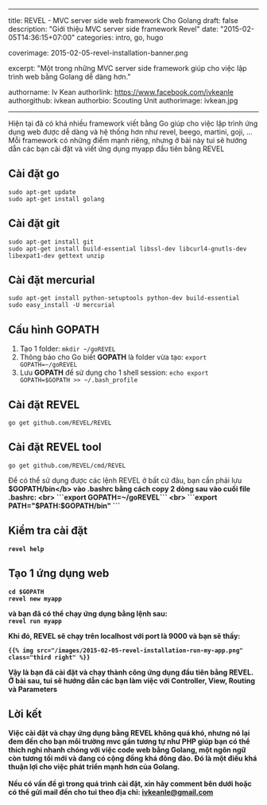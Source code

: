 
---

title: REVEL - MVC server side web framework Cho Golang
draft: false
description: "Giới thiệu MVC server side framework Revel"
date: "2015-02-05T14:36:15+07:00"
categories: intro, go, hugo

coverimage: 2015-02-05-revel-installation-banner.png

excerpt: "Một trong những MVC server side framework giúp cho việc lập trình web bằng Golang dễ dàng hơn."

authorname: Iv Kean
authorlink: https://www.facebook.com/ivkeanle
authorgithub: ivkean
authorbio: Scouting Unit
authorimage: ivkean.jpg

---

Hiện tại đã có khá nhiều framework viết bằng Go giúp cho việc lập trình ứng dụng web được dễ dàng và hệ thống hơn như revel, beego, martini, goji, … Mỗi framework có những điểm mạnh riêng, nhưng ở bài này tui sẽ hướng dẫn các bạn cài đặt và viết ứng dụng myapp đầu tiên bằng REVEL

## Cài đặt go
```sudo apt-get update```<br>
```sudo apt-get install golang ```

## Cài đặt git 
```sudo apt-get install git``` <br>
```sudo apt-get install build-essential libssl-dev libcurl4-gnutls-dev libexpat1-dev gettext unzip```


## Cài đặt mercurial 
```sudo apt-get install python-setuptools python-dev build-essential``` <br>
```sudo easy_install -U mercurial```

## Cấu hình GOPATH 
1. Tạo 1 folder: ```mkdir ~/goREVEL``` <br>
2. Thông báo cho Go biết <b>GOPATH</b> là folder vừa tạo: ```export GOPATH=~/goREVEL``` <br>
3. Lưu <b>GOPATH</b> để sử dụng cho 1 shell session: ```echo export GOPATH=$GOPATH >> ~/.bash_profile``` 

## Cài đặt REVEL
```go get github.com/REVEL/REVEL```

## Cài đặt REVEL tool	 
```go get github.com/REVEL/cmd/REVEL``` <br>

Để có thể sử dụng được các lệnh REVEL ở bất cứ đâu, bạn cần phải lưu <b>$GOPATH/bin</b> vào .bashrc bằng cách copy 2 dòng sau vào cuối file .bashrc: <br>
```export GOPATH=~/goREVEL```  <br>
```export PATH="$PATH:$GOPATH/bin" ```
	
## Kiểm tra cài đặt 
```revel help``` 

## Tạo 1 ứng dụng web

```cd $GOPATH``` <br>
```revel new myapp``` <br>

và bạn đã có thể chạy ứng dụng bằng lệnh sau: <br>
    ```revel run myapp``` <br>

Khi đó, REVEL sẽ chạy trên localhost với port là 9000 và bạn sẽ thấy: <br>

	{{% img src="/images/2015-02-05-revel-installation-run-my-app.png" class="third right" %}}

Vậy là bạn đã cài đặt và chạy thành công ứng dụng đầu tiên bằng REVEL. <br>
Ở bài sau, tui sẽ hướng dẫn các bạn làm việc với Controller, View, Routing và Parameters <br>

## Lời kết
Việc cài đặt và chạy ứng dụng bằng REVEL không quá khó, nhưng nó lại đem đến cho bạn môi trường mvc gần tương tự như PHP giúp bạn có thể thích nghi nhanh chóng với việc code web bằng Golang, một ngôn ngữ còn tương tối mới và đang có cộng đồng khá đông đảo. Đó là một điều khá thuận lợi cho việc phát triển mạnh hơn của Golang. <br><br>Nếu có vấn đề gì trong quá trình cài đặt, xin hãy comment bên dưới hoặc có thể gửi mail đến cho tui theo địa chỉ: ivkeanle@gmail.com
 
